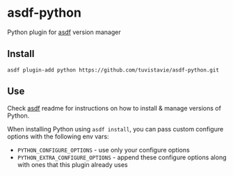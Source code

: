 # asdf-python

Python plugin for [asdf](https://github.com/asdf-vm/asdf) version manager

## Install

```
asdf plugin-add python https://github.com/tuvistavie/asdf-python.git
```

## Use

Check [asdf](https://github.com/asdf-vm/asdf) readme for instructions on how to install & manage versions of Python.

When installing Python using `asdf install`, you can pass custom configure options with the following env vars:

* `PYTHON_CONFIGURE_OPTIONS` - use only your configure options
* `PYTHON_EXTRA_CONFIGURE_OPTIONS` - append these configure options along with ones that this plugin already uses
